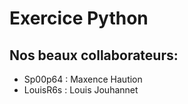 # Exercice Python

## Nos beaux collaborateurs:

- Sp00p64 : Maxence Haution
- LouisR6s : Louis Jouhannet